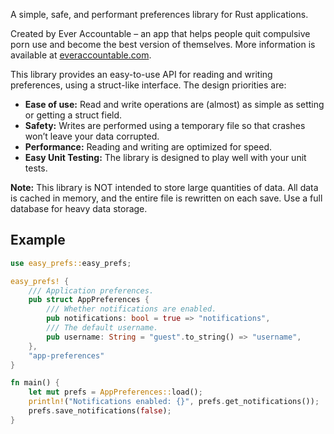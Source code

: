A simple, safe, and performant preferences library for Rust applications.

Created by Ever Accountable – an app that helps people quit compulsive porn use
and become the best version of themselves. More information is available at [everaccountable.com](https://everaccountable.com).

This library provides an easy-to-use API for reading and writing preferences, using a struct-like interface.
The design priorities are:

- **Ease of use:** Read and write operations are (almost) as simple as setting or getting a struct field.
- **Safety:** Writes are performed using a temporary file so that crashes won’t leave your data corrupted.
- **Performance:** Reading and writing are optimized for speed.
- **Easy Unit Testing:** The library is designed to play well with your unit tests.

**Note:** This library is NOT intended to store large quantities of data. All data is cached in memory,
and the entire file is rewritten on each save. Use a full database for heavy data storage.

## Example

```rust
use easy_prefs::easy_prefs;

easy_prefs! {
    /// Application preferences.
    pub struct AppPreferences {
        /// Whether notifications are enabled.
        pub notifications: bool = true => "notifications",
        /// The default username.
        pub username: String = "guest".to_string() => "username",
    },
    "app-preferences"
}

fn main() {
    let mut prefs = AppPreferences::load();
    println!("Notifications enabled: {}", prefs.get_notifications());
    prefs.save_notifications(false);
}
```
